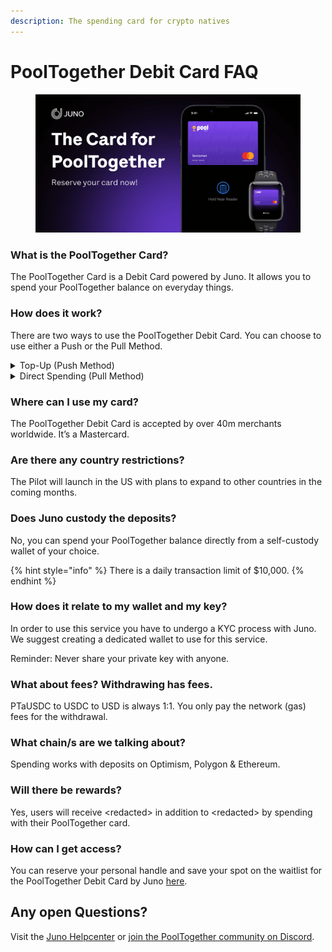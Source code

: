 ```yaml
---
description: The spending card for crypto natives
---
```


# PoolTogether Debit Card FAQ

<figure><img src="../../.gitbook/assets/gateway.ipfscdn.png" alt=""><figcaption></figcaption></figure>

### What is the PoolTogether Card?

The PoolTogether Card is a Debit Card powered by Juno. It allows you to spend your PoolTogether balance on everyday things.

### How does it work?

There are two ways to use the PoolTogether Debit Card. You can choose to use either a Push or the Pull Method.

<details>

<summary>Top-Up (Push Method)</summary>

Whenever a user tops up their card, their USDC is liquidated to USD and deposited into an FDIC-insured checking account to ensure the safety of their funds.&#x20;

Example: A user will convert PTaUSDC to USDC (say $500 at a time) and then spend that USDC when they make purchases.&#x20;

On a technical level:

* User cashes out their crypto from their Web3 Wallet to a FDIC-insured Checking Account
*   The Debit Card (MasterCard) that is linked to the Checking Account is used for spending on everyday items.&#x20;



</details>

<details>

<summary>Direct Spending (Pull Method)</summary>

With direct spending, PTaUSDC is withdrawn (pulled) from the Web3 wallet directly at point of sale.

On a technical level:

* User approves their PTaUSDC to be spent by the contract.&#x20;
* The withdrawFromPool() function is called, and it withdraws from the pool:&#x20;
  * Function burns PTaUSDC and withdraws USDC to the user's wallet.&#x20;
* User approves their USDC to be spent by the contract.&#x20;
* The function performTradeForSpecificAmount() is called, which deposits the USDC into the contract.&#x20;
* The USDC is auto-converted into the checking account

</details>

### Where can I use my card?

The PoolTogether Debit Card is accepted by over 40m merchants worldwide. It’s a Mastercard.

### Are there any country restrictions?

The Pilot will launch in the US with plans to expand to other countries in the coming months.

### Does Juno custody the deposits?&#x20;

No, you can spend your PoolTogether balance directly from a self-custody wallet of your choice.

{% hint style="info" %}
There is a daily transaction limit of $10,000.
{% endhint %}

### How does it relate to my wallet and my key?

In order to use this service you have to undergo a KYC process with Juno. We suggest creating a dedicated wallet to use for this service.

Reminder: Never share your private key with anyone.&#x20;

### What about fees? Withdrawing has fees.&#x20;

PTaUSDC to USDC to USD is always 1:1. You only pay the network (gas) fees for the withdrawal.&#x20;

### What chain/s are we talking about?

Spending works with deposits on Optimism, Polygon & Ethereum.

### Will there be rewards?

Yes, users will receive \<redacted> in addition to \<redacted> by spending with their PoolTogether card.

### How can I get access?

You can reserve your personal handle and save your spot on the waitlist for the PoolTogether Debit Card by Juno [here](https://juno.finance/pooltogether).

## Any open Questions?

Visit the [Juno Helpcenter](https://help.juno.finance/en/) or [join the PoolTogether community on Discord](https://pooltogether.com/discord).
